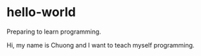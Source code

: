 # hello-world
Preparing to learn programming.

Hi, my name is Chuong and I want to teach myself programming.
